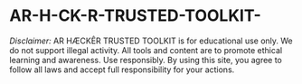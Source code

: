 # AR-H-CK-R-TRUSTED-TOOLKIT-
*Disclaimer:*   AR HÆCKÊR TRUSTED TOOLKIT is for educational use only. We do not support illegal activity. All tools and content are to promote ethical learning and awareness. Use responsibly. By using this site, you agree to follow all laws and accept full responsibility for your actions.
